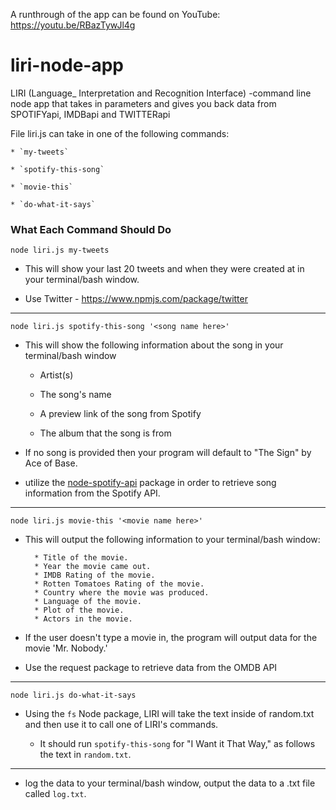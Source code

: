 A runthrough of the app can be found on YouTube: https://youtu.be/RBazTywJl4g

# liri-node-app
LIRI (Language_ Interpretation and Recognition Interface) -command line node app that takes in parameters and gives you back data from SPOTIFYapi, IMDBapi and TWITTERapi 

File liri.js can take in one of the following commands:

    * `my-tweets`

    * `spotify-this-song`

    * `movie-this`

    * `do-what-it-says`

### What Each Command Should Do

`node liri.js my-tweets`

  * This will show your last 20 tweets and when they were created at in your terminal/bash window.

  * Use Twitter - https://www.npmjs.com/package/twitter

************************************************************

`node liri.js spotify-this-song '<song name here>'`

   * This will show the following information about the song in your terminal/bash window
     
     * Artist(s)
     
     * The song's name
     
     * A preview link of the song from Spotify
     
     * The album that the song is from

   * If no song is provided then your program will default to "The Sign" by Ace of Base.
   
   * utilize the [node-spotify-api](https://www.npmjs.com/package/node-spotify-api) package in order to retrieve song information from the Spotify API.
   
***************************************************************
   
`node liri.js movie-this '<movie name here>'`

   * This will output the following information to your terminal/bash window:

     ```
       * Title of the movie.
       * Year the movie came out.
       * IMDB Rating of the movie.
       * Rotten Tomatoes Rating of the movie.
       * Country where the movie was produced.
       * Language of the movie.
       * Plot of the movie.
       * Actors in the movie.
     ```

   * If the user doesn't type a movie in, the program will output data for the movie 'Mr. Nobody.'

   * Use the request package to retrieve data from the OMDB API

****************************************************************

`node liri.js do-what-it-says`
   
   * Using the `fs` Node package, LIRI will take the text inside of random.txt and then use it to call one of LIRI's commands.
     
     * It should run `spotify-this-song` for "I Want it That Way," as follows the text in `random.txt`.
     
****************************************************************

* log the data to your terminal/bash window, output the data to a .txt file called `log.txt`.
 
